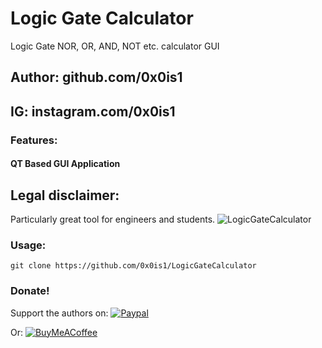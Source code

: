 # Logic Gate Calculator
Logic Gate NOR, OR, AND, NOT etc. calculator GUI
## Author: github.com/0x0is1
## IG: instagram.com/0x0is1

### Features:
#### QT Based GUI Application

## Legal disclaimer:
Particularly great tool for engineers and students.
![LogicGateCalculator](https://github.com/0x0is1/LogicGateCalculator/blob/master/project1.png)

### Usage:
```
git clone https://github.com/0x0is1/LogicGateCalculator
```

### Donate!
Support the authors on: <a href = "https://paypal.me/0x0is1?locale.x=en_GB">
![Paypal](https://www.paypalobjects.com/webstatic/mktg/logo/pp_cc_mark_111x69.jpg)
</a>

Or:
<a href="https://www.buymeacoffee.com/6dciIwk">
![BuyMeACoffee](https://encrypted-tbn0.gstatic.com/images?q=tbn%3AANd9GcRVdepW9XHz69d524mlcAEPYQw4cYXzqGbYyff341qhCi_MshJH)
</a>
